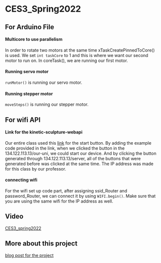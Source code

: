 # CES3_Spring2022

## For Arduino File

#### Multicore to use parallelism 
In order to rotate two motors at the same time xTaskCreatePinnedToCore() is used. We set ```int taskCore``` to 1 and this is where we want our second motor to run on. In coreTask(), we are running our first motor. 

#### Running servo motor
```runMotor()``` is running our servo motor.

#### Running stepper motor
```moveSteps()``` is running our stepper motor.

## For wifi API

#### Link for the kinetic-sculpture-webapi
Our entire class used this [link](https://github.com/mbennett12/kinetic-sculpture-webapi) for the start button. By adding the example code provided in the link, when we clicked the button in the 134.122.113.13/our-uni, we could start our device. And by clicking the button generated through 134.122.113.13/server, all of the buttons that were generated before was clicked at the same time. The IP address was made for this class by our professor. 

#### connecting wifi
For the wifi set up code part, after assigning ssid_Router and password_Router, we can connect it by using ```WIFI.begin()```. Make sure that you are using the same wifi for the IP address as well. 

## Video
[CES3_spring2022](https://youtu.be/axDH8re7FYI)

## More about this project
[blog post for the project](https://ordinary-tenor-7bd.notion.site/CES_Mod3_Spring2022-e58083e46332459289b361f54fe25137)

